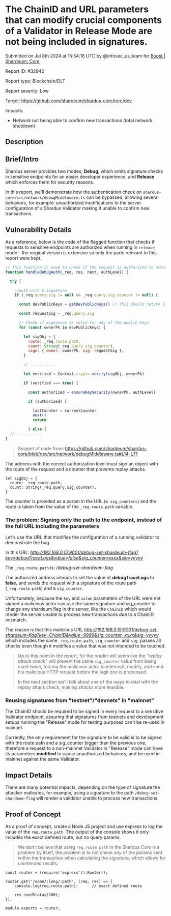
# The ChainID and URL parameters that can modify crucial components of a Validator in Release Mode are not being included in signatures.

Submitted on Jul 8th 2024 at 15:54:16 UTC by @infosec_us_team for [Boost | Shardeum: Core](https://immunefi.com/bounty/shardeum-core-boost/)

Report ID: #32942

Report type: Blockchain/DLT

Report severity: Low

Target: https://github.com/shardeum/shardus-core/tree/dev

Impacts:
- Network not being able to confirm new transactions (total network shutdown)

## Description
## Brief/Intro

Shardus server provides two modes; **Debug**, which omits signature checks in sensitive endpoints for an easier developer experience, and **Release** which enforces them for security reasons.

In this report, we'll demonstrate how the authentication check on `shardus-core/src/network/debugMiddleware.ts` can be bypassed, allowing several behaviors, for example: unauthorized modifications to the server configuration of a Shardus Validator making it unable to confirm new transactions.

## Vulnerability Details

As a reference, below is the code of the flagged function that checks if requests to sensitive endpoints are authorized when running in `release` mode - the original version is extensive so only the parts relevant to this report were kept.

```javascript
// This function is used to check if the request is authorized to access the debug endpoint
function handleDebugAuth(_req, res, next, authLevel) {

  try {

    //auth with a signature
    if (_req.query.sig != null && _req.query.sig_counter != null) {

      const devPublicKeys = getDevPublicKeys() // This should return list of public keys

      const requestSig = _req.query.sig

      // Check if signature is valid for any of the public keys
      for (const ownerPk in devPublicKeys) {

        let sigObj = {
          route: _req.route.path,
          count: String(_req.query.sig_counter),
          sign: { owner: ownerPk, sig: requestSig },
        }

        // ...........

        let verified = Context.crypto.verify(sigObj, ownerPk)

        if (verified === true) {

          const authorized = ensureKeySecurity(ownerPk, authLevel)

          if (authorized) {

            lastCounter = currentCounter
            next()
            return

          } else {
  // ...........
}
```
> Snippet of code from: https://github.com/shardeum/shardus-core/blob/dev/src/network/debugMiddleware.ts#L14-L71

The address with the correct authorization level must sign an object with the route of the request and a counter that prevents replay attacks.

```
let sigObj = {
  route: _req.route.path,
  count: String(_req.query.sig_counter),
}
```

The counter is provided as a param in the URL (`& sig_counter=`) and the route is taken from the value of the `_req.route.path` variable.

### The problem: Signing only the path to the endpoint, instead of the full URL including the parameters

Let's use the URL that modifies the configuration of a running validator to demonstrate the bug.

In this URL: *http://192.168.0.15:9001/debug-set-shardeum-flag?key=debugTraceLogs&value=false&sig_counter=xxxx&sig=yyyyy*

The `_req.route.path` is: */debug-set-shardeum-flag*

The authorized address intends to set the value of **debugTraceLogs** to **false**, and sends the request with a signature of the route path (`_req.route.path`) and a `sig_counter`.

Unfortunately, because the `key` and `value` parameters of the URL were not signed a malicious actor can use the same signature and sig_counter to change any shardeum flag in the server, like the `ChainID` which would render the server unable to process new transactions due to a ChainID mismatch.

The reason is that this malicious URL *http://192.168.0.15:9001/debug-set-shardeum-flag?key=ChainID&value=9999&sig_counter=xxxx&sig=yyyyy* which includes the same `_req.route.path`, `sig_counter` and `sig`, passes all checks even though it modifies a value that was not intended to be touched.

> Up to this point in the report, for the reader will seem like the "*replay attack check*" will prevent the same `sig_counter` value from being used twice, forcing the malicious actor to intercept, modify, and send his malicious HTTP request before the legit one is processed.
>
> In the next section we'll talk about one of the ways to deal with the replay attack check, making attacks more feasible.

### Reusing signatures from "testnet"/"devnets" in "mainnet"

The ChainID should be required to be signed in every request to a sensitive Validator endpoint, assuring that signatures from testnets and development setups running the "Release" mode for testing purposes can't be re-used in mainnet.

Currently, the only requirement for the signature to be valid is to be signed with the route path and a sig_counter bigger than the previous one, therefore a request to a non-mainnet Validator in "Release" mode can have its parameters **modified** to cause unauthorized behaviors, and be used in mainnet against the same Validator.

## Impact Details

There are many potential impacts, depending on the type of signature the attacker malleates, for example, using a signature to the path `/debug-set-shardeum-flag` will render a validator unable to process new transactions.




## Proof of Concept

As a proof of concept, create a Node JS project and use express to log the value of the `req.route.path`. The output of the console shows it only includes the exact defined route, but no query params.

> We don't believe that using `req.route.path` in the Shardus Core is a problem by itself, the problem is to not check any of the params sent within the transaction when calculating the signature, which allows for unintended results.

```
const router = (require('express')).Router();

router.get('/some/:long/:path', (req, res) => {
    console.log(req.route.path);      // exact defined route

    res.sendStatus(200);
});

module.exports = router;

```